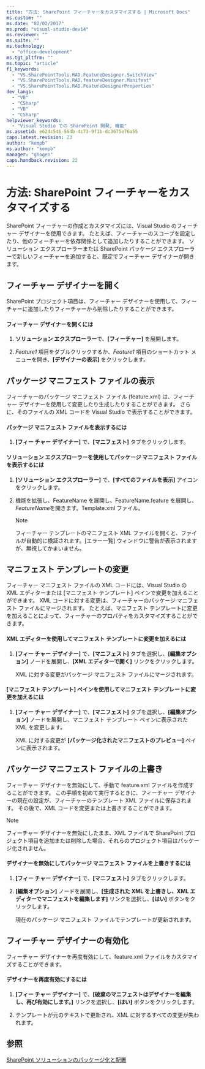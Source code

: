 ```yaml
---
title: "方法: SharePoint フィーチャーをカスタマイズする | Microsoft Docs"
ms.custom: ""
ms.date: "02/02/2017"
ms.prod: "visual-studio-dev14"
ms.reviewer: ""
ms.suite: ""
ms.technology: 
  - "office-development"
ms.tgt_pltfrm: ""
ms.topic: "article"
f1_keywords: 
  - "VS.SharePointTools.RAD.FeatureDesigner.SwitchView"
  - "VS.SharePointTools.RAD.featureDesigner.Manifest"
  - "VS.SharePointTools.RAD.FeatureDesignerProperties"
dev_langs: 
  - "VB"
  - "CSharp"
  - "VB"
  - "CSharp"
helpviewer_keywords: 
  - "Visual Studio での SharePoint 開発, 機能"
ms.assetid: e624c546-564b-4c73-9f1b-dc3675e76a55
caps.latest.revision: 23
author: "kempb"
ms.author: "kempb"
manager: "ghogen"
caps.handback.revision: 22
---
```

# 方法: SharePoint フィーチャーをカスタマイズする
  SharePoint フィーチャーの作成とカスタマイズには、Visual Studio のフィーチャー デザイナーを使用できます。  たとえば、フィーチャーのスコープを設定したり、他のフィーチャーを依存関係として追加したりすることができます。  ソリューション エクスプローラーまたは SharePoint パッケージ エクスプローラーで新しいフィーチャーを追加すると、既定でフィーチャー デザイナーが開きます。  
  
## フィーチャー デザイナーを開く  
 SharePoint プロジェクト項目は、フィーチャー デザイナーを使用して、フィーチャーに追加したりフィーチャーから削除したりすることができます。  
  
#### フィーチャー デザイナーを開くには  
  
1.  **ソリューション エクスプローラー**で、**\[フィーチャー\]** を展開します。  
  
2.  *Feature1* 項目をダブルクリックするか、*Feature1* 項目のショートカット メニューを開き、**\[デザイナーの表示\]** をクリックします。  
  
## パッケージ マニフェスト ファイルの表示  
 フィーチャーのパッケージ マニフェスト ファイル \(feature.xml\) は、フィーチャー デザイナーを使用して変更したり生成したりすることができます。  さらに、そのファイルの XML コードを Visual Studio で表示することができます。  
  
#### パッケージ マニフェスト ファイルを表示するには  
  
1.  **\[フィー チャー デザイナー\]** で、**\[マニフェスト\]** タブをクリックします。  
  
#### ソリューション エクスプローラーを使用してパッケージ マニフェスト ファイルを表示するには  
  
1.  **\[ソリューション エクスプローラー\]** で、**\[すべてのファイルを表示\]** アイコンをクリックします。  
  
2.  機能を拡張し、FeatureName を展開し、FeatureName.feature を展開し、*FeatureName*を開きます。Template.xml ファイル。  
  
    > [!NOTE]  
    >  フィーチャー テンプレートのマニフェスト XML ファイルを開くと、ファイルが自動的に検証されます。\[エラー一覧\] ウィンドウに警告が表示されますが、無視してかまいません。  
  
## マニフェスト テンプレートの変更  
 フィーチャー マニフェスト ファイルの XML コードには、Visual Studio の XML エディターまたは \[マニフェスト テンプレート\] ペインで変更を加えることができます。  XML コードに対する変更は、フィーチャーのパッケージ マニフェスト ファイルにマージされます。  たとえば、マニフェスト テンプレートに変更を加えることによって、フィーチャーのプロパティをカスタマイズすることができます。  
  
#### XML エディターを使用してマニフェスト テンプレートに変更を加えるには  
  
1.  **\[フィー チャー デザイナー\]** で、**\[マニフェスト\]** タブを選択し、**\[編集オプション\]** ノードを展開し、**\[XML エディターで開く\]** リンクをクリックします。  
  
     XML に対する変更がパッケージ マニフェスト ファイルにマージされます。  
  
#### \[マニフェスト テンプレート\] ペインを使用してマニフェスト テンプレートに変更を加えるには  
  
1.  **\[フィー チャー デザイナー\]** で、**\[マニフェスト\]** タブを選択し、**\[編集オプション\]** ノードを展開し、マニフェスト テンプレート ペインに表示された XML を変更します。  
  
     XML に対する変更が **\[パッケージ化されたマニフェストのプレビュー\]** ペインに表示されます。  
  
## パッケージ マニフェスト ファイルの上書き  
 フィーチャー デザイナーを無効にして、手動で feature.xml ファイルを作成することができます。  この手順を初めて実行するときに、フィーチャー デザイナーの現在の設定が、フィーチャーのテンプレート XML ファイルに保存されます。  その後で、XML コードを変更または上書きすることができます。  
  
> [!NOTE]  
>  フィーチャー デザイナーを無効にしたまま、XML ファイルで SharePoint プロジェクト項目を追加または削除した場合、それらのプロジェクト項目はパッケージ化されません。  
  
#### デザイナーを無効にしてパッケージ マニフェスト ファイルを上書きするには  
  
1.  **\[フィー チャー デザイナー\]** で、**\[マニフェスト\]** タブをクリックします。  
  
2.  **\[編集オプション\]** ノードを展開し、**\[生成された XML を上書きし、XML エディターでマニフェストを編集します\]** リンクを選択し、**\[はい\]** ボタンをクリックします。  
  
     現在のパッケージ マニフェスト ファイルでテンプレートが更新されます。  
  
## フィーチャー デザイナーの有効化  
 フィーチャー デザイナーを再度有効にして、feature.xml ファイルをカスタマイズすることができます。  
  
#### デザイナーを再度有効にするには  
  
1.  **\[フィー チャー デザイナー\]** で、**\[破棄のマニフェストはデザイナーを編集し、再び有効にします。\]** リンクを選択し、**\[はい\]** ボタンをクリックします。  
  
2.  テンプレートが元のテキストで更新され、XML に対するすべての変更が失われます。  
  
## 参照  
 [SharePoint ソリューションのパッケージ化と配置](../sharepoint/packaging-and-deploying-sharepoint-solutions.md)  
  
  